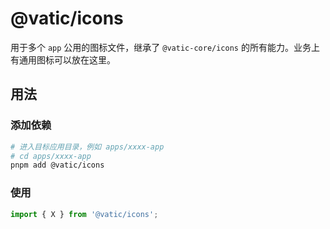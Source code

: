 # @vatic/icons

用于多个 `app` 公用的图标文件，继承了 `@vatic-core/icons` 的所有能力。业务上有通用图标可以放在这里。

## 用法

### 添加依赖

```bash
# 进入目标应用目录，例如 apps/xxxx-app
# cd apps/xxxx-app
pnpm add @vatic/icons
```

### 使用

```ts
import { X } from '@vatic/icons';
```
